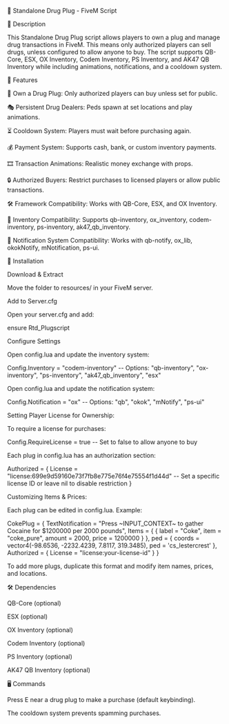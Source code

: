 🚀 Standalone Drug Plug - FiveM Script

📌 Description

This Standalone Drug Plug script allows players to own a plug and manage drug transactions in FiveM. This means only authorized players can sell drugs, unless configured to allow anyone to buy. The script supports QB-Core, ESX, OX Inventory, Codem Inventory, PS Inventory, and AK47 QB Inventory while including animations, notifications, and a cooldown system.

🌟 Features

🏬 Own a Drug Plug: Only authorized players can buy unless set for public.

🎭 Persistent Drug Dealers: Peds spawn at set locations and play animations.

⏳ Cooldown System: Players must wait before purchasing again.

💰 Payment System: Supports cash, bank, or custom inventory payments.

🎞️ Transaction Animations: Realistic money exchange with props.

🔒 Authorized Buyers: Restrict purchases to licensed players or allow public transactions.

🛠 Framework Compatibility: Works with QB-Core, ESX, and OX Inventory.

🏦 Inventory Compatibility: Supports qb-inventory, ox_inventory, codem-inventory, ps-inventory, ak47_qb_inventory.

🔔 Notification System Compatibility: Works with qb-notify, ox_lib, okokNotify, mNotification, ps-ui.

📂 Installation

Download & Extract

Move the folder to resources/ in your FiveM server.

Add to Server.cfg

Open your server.cfg and add:

ensure Rtd_Plugscript

Configure Settings

Open config.lua and update the inventory system:

Config.Inventory = "codem-inventory" -- Options: "qb-inventory", "ox-inventory", "ps-inventory", "ak47_qb_inventory", "esx"

Open config.lua and update the notification system:

Config.Notification = "ox" -- Options: "qb", "okok", "mNotify", "ps-ui"

Setting Player License for Ownership:

To require a license for purchases:

Config.RequireLicense = true -- Set to false to allow anyone to buy

Each plug in config.lua has an authorization section:

Authorized = {
    License = "license:699e9d59160e73f7fb8e775e76f4e75554f1d44d" -- Set a specific license ID or leave nil to disable restriction
}

Customizing Items & Prices:

Each plug can be edited in config.lua. Example:

CokePlug = {
    TextNotification = "Press ~INPUT_CONTEXT~ to gather Cocaine for $1200000 per 2000 pounds",
    Items = {
        { label = "Coke", item = "coke_pure", amount = 2000, price = 1200000 }
    },
    ped = {
        coords = vector4(-98.6536, -2232.4239, 7.8117, 319.3485),
        ped = 'cs_lestercrest'
    },
    Authorized = {
        License = "license:your-license-id"
    }
}

To add more plugs, duplicate this format and modify item names, prices, and locations.

🛠 Dependencies

QB-Core (optional)

ESX (optional)

OX Inventory (optional)

Codem Inventory (optional)

PS Inventory (optional)

AK47 QB Inventory (optional)

🖥️ Commands

Press E near a drug plug to make a purchase (default keybinding).

The cooldown system prevents spamming purchases.
